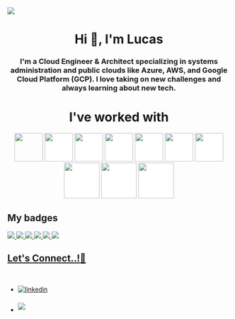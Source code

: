 <!-- GIF HEADER -->
<img src="https://github.com/LucasYus/Pictures/blob/main/Azul%20L%C3%ADneas%20Limpio%20Minimalista%20Banner%20de%20Twitch.gif">

<!-- BREVE DESCRIPCION -->
<h1 align="center">Hi 👋, I'm Lucas</h1>
<h3 align="center">I'm a Cloud Engineer & Architect specializing in systems administration and public clouds like Azure, AWS, and Google Cloud Platform (GCP). I love taking on new challenges and always learning about new tech.</h3>

<!-- TECHNOLOGY -->
<h1 align="center">I've worked with</h1>

<p align="center"><img src="https://cdn.iconscout.com/icon/free/png-256/free-powershell-3628993-3030218.png" style="height: 4rem"/>
<img src="https://upload.wikimedia.org/wikipedia/commons/thumb/f/fa/Microsoft_Azure.svg/1200px-Microsoft_Azure.svg.png" style="height: 4rem; background-color:white"/>
<img src="https://www.svgrepo.com/show/353443/aws.svg" style="height: 4rem; background-color:white"/>
<img src="https://static-00.iconduck.com/assets.00/google-cloud-icon-512x412-8rnz6wkz.png" style="height: 4rem; background-color:white"/>
<img src="https://logos-world.net/wp-content/uploads/2023/06/Kubernetes-Symbol.png" style="height:4rem; background-color:white"/>
<img src="https://www.svgrepo.com/show/376353/terraform.svg" style="height: 4rem; background-color:white"/>
<img src="https://cdn.jsdelivr.net/gh/devicons/devicon/icons/github/github-original-wordmark.svg" style="height:4rem; background-color:white"/>
<img src="https://cdn.iconscout.com/icon/free/png-256/free-html-59-225995.png?f=webp&w=128" style="height:5rem; background-color:white"/>
<img src="https://upload.wikimedia.org/wikipedia/commons/thumb/3/3d/CSS.3.svg/1200px-CSS.3.svg.png" style="height:5rem; background-color:white"/>
<img src="https://upload.wikimedia.org/wikipedia/commons/thumb/b/ba/Javascript_badge.svg/1200px-Javascript_badge.svg.png" style="height:5rem; background-color:white"/>

## <b>My badges</b>

<a href="https://learn.microsoft.com/api/credentials/share/es-es/LucasYustaSalvadores-6533/49992A12035CE99F?sharingId" target="_blank">
        <img src="https://github.com/LucasYus/Pictures/blob/main/microsoft-certified-associate-badge.svg">

<a href="" target="_blank">
        <img src="https://github.com/LucasYus/Pictures/blob/main/microsoft-certified-fundamentals-badge.svg">

 <a href="" target="_blank">
        <img src="https://github.com/LucasYus/Pictures/blob/main/aws-certified-solutions-architect-associate%20(1).png">
	 
 <a href="https://www.credly.com/badges/600a77e5-b376-43e5-98a9-088440e94c08/public_url" target="_blank">
        <img src="https://github.com/LucasYus/Pictures/blob/main/aws-certified-solutions-architect-associate%20(1).png">

 <a href="https://www.credly.com/badges/a858f83d-4ea4-42ce-a932-cf0c12f857eb/public_url" target="_blank">
        <img src="https://github.com/LucasYus/Pictures/blob/main/hashicorp-certified-terraform-associate-003.png">

 <a href="https://www.credly.com/badges/c81c0f71-5d3b-4fb0-96eb-e60583435218/public_url" target="_blank">
        <img src="https://github.com/LucasYus/Pictures/blob/main/associate-cloud-engineer-certification%20(1).png">
	 


<!-- CONTACT ME -->
## <b> Let's Connect..!</b>🤝​
<br>
<div align='left'>

<ul>

<li>
<a href="https://www.linkedin.com/in/lucas-yusta/" target="_blank">
<img src="https://img.shields.io/badge/linkedin:  lucasyusta-%2300acee.svg?color=405DE6&style=for-the-badge&logo=linkedin&logoColor=white" alt=linkedin style="margin-bottom: 5px;"/>
</a>
</li>

<br>

<li>
<a href="mailto:lucasyusta@gmail.com" target="_blank">
<img src="https://img.shields.io/badge/gmail:  lucasyusta-%23EA4335.svg?style=for-the-badge&logo=gmail&logoColor=white" t=mail style="margin-bottom: 5px;" />
</a>
</li>
	
</ul>
</div>

<br>
<br>
<br>
<br>

<div align='center'>
